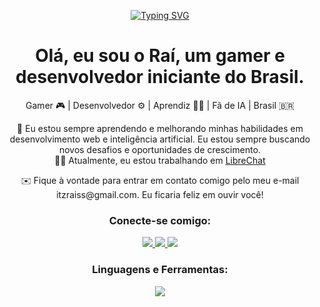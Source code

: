 <p align="center"> <a href="https://git.io/typing-svg"> <img src="https://readme-typing-svg.demolab.com?font=Fira+Code&weight=600&size=25&pause=1000&center=true&vCenter=true&width=435&lines=Eae+galera!+%F0%9F%91%8B;Eu+sou+o+Ra%C3%AD%2C+um+gamer+e+desenvolvedor+iniciante." alt="Typing SVG"> </a> </p> <h1 align="center">Olá, eu sou o Raí, um gamer e desenvolvedor iniciante do Brasil.</h1> <p align="center"> Gamer 🎮 | Desenvolvedor ⚙️ | Aprendiz 👨‍💻 | Fã de IA | Brasil 🇧🇷 </p> <p align="center"> 🌱 Eu estou sempre aprendendo e melhorando minhas habilidades em desenvolvimento web e inteligência artificial. Eu estou sempre buscando novos desafios e oportunidades de crescimento. <br> 👨‍💻 Atualmente, eu estou trabalhando em <a href="<https://github.com/itzraiss/LibreChat">LibreChat</a> <br> </p> <p align="center"> ✉️ Fique à vontade para entrar em contato comigo pelo meu e-mail itzraiss@gmail.com. Eu ficaria feliz em ouvir você! </p> <h3 align="center">Conecte-se comigo:</h3> <p align="center"> <a href="https://twitter.com/@itzraiss"> <img src="https://skillicons.dev/icons?i=twitter" /> </a> <a href="https://instagram.com/@raisantossc"> <img src="https://skillicons.dev/icons?i=instagram" /> </a> <a href="https://discordapp.com/users/788546944485556224"> <img src="https://skillicons.dev/icons?i=discord" /> </a> </p> <h3 align="center">Linguagens e Ferramentas:</h3> <p align="center"> <a href="https://skillicons.dev"> <img src="https://skillicons.dev/icons?i=html,css,ts,js,react,vscode,github" /> </a> </p> <div align="center">
